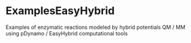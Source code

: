 # ExamplesEasyHybrid
Examples of enzymatic reactions modeled by hybrid potentials QM / MM using pDynamo / EasyHybrid computational tools

